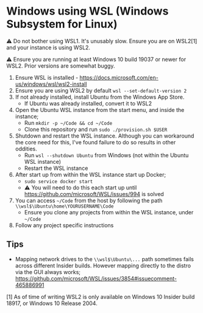 # Windows using WSL (Windows Subsystem for Linux)
:warning: Do not bother using WSL1. It's unusably slow. Ensure you are on WSL2[1] and your instance is using WSL2.

:warning: Ensure you are running at least Windows 10 build 19037 or newer for WSL2. Prior versions are somewhat buggy.

  1. Ensure WSL is installed - https://docs.microsoft.com/en-us/windows/wsl/wsl2-install
  2. Ensure you are using WSL2 by default `wsl --set-default-version 2`
  2. If not already installed, install Ubuntu from the Windows App Store.
     * If Ubuntu was already installed, convert it to WSL2
  2. Open the Ubuntu WSL instance from the start menu, and inside the instance;
     * Run `mkdir -p ~/Code && cd ~/Code`
     * Clone this repository and run `sudo ./provision.sh $USER`
  3. Shutdown and restart the WSL instance. Although you can workaround the core need for this, I've found failure to do so results in other oddities.
     * Run `wsl --shutdown Ubuntu` from Windows (not within the Ubuntu WSL instance)
     * Restart the WSL instance
  4. After start up from within the WSL instance start up Docker;
     * `sudo service docker start`
     * :warning: You will need to do this each start up until https://github.com/microsoft/WSL/issues/994 is solved
  5. You can access `~/Code` from the host by following the path `\\wsl$\Ubuntu\home\YOURUSERNAME\Code`
     * Ensure you clone any projects from within the WSL instance, under `~/Code`
  6. Follow any project specific instructions


## Tips
  * Mapping network drives to the `\\wsl$\Ubuntu\...` path sometimes fails across different Insider builds. However mapping directly to the distro via the GUI always works; https://github.com/microsoft/WSL/issues/3854#issuecomment-465886991

[1] As of time of writing WSL2 is only available on Windows 10 Insider build 18917, or Windows 10 Release 2004.